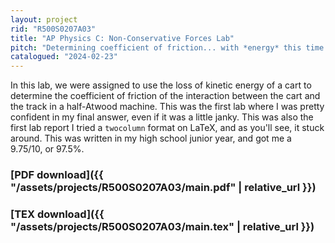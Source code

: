 ```yaml
---
layout: project
rid: "R500S0207A03"
title: "AP Physics C: Non-Conservative Forces Lab"
pitch: "Determining coefficient of friction... with *energy* this time."
catalogued: "2024-02-23"
---
```


In this lab, we were assigned to use the loss of kinetic energy of a cart to
determine the coefficient of friction of the interaction between the cart and
the track in a half-Atwood machine. This was the first lab where I was pretty
confident in my final answer, even if it was a little janky. This was also the
first lab report I tried a `twocolumn` format on LaTeX, and as you'll see, it
stuck around. This was written in my high school junior year, and got me a
9.75/10, or 97.5%.

### [PDF download]({{ "/assets/projects/R500S0207A03/main.pdf" | relative_url }})
### [TEX download]({{ "/assets/projects/R500S0207A03/main.tex" | relative_url }})
